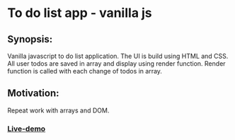 # To do list app - vanilla js

## Synopsis:
Vanilla javascript to do list application.
The UI is build using HTML and CSS. 
All user todos are saved in array and display using render function. 
Render function is called with each change of todos in array. 

## Motivation: 
Repeat work with arrays and DOM.

### [Live-demo](https://adrian-dzida.github.io/todo-app-vanillajs/)

